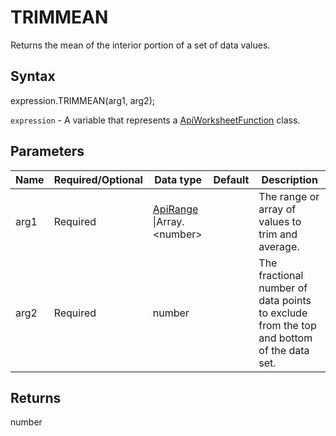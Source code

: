 # TRIMMEAN

Returns the mean of the interior portion of a set of data values.

## Syntax

expression.TRIMMEAN(arg1, arg2);

`expression` - A variable that represents a [ApiWorksheetFunction](../ApiWorksheetFunction.md) class.

## Parameters

| **Name** | **Required/Optional** | **Data type** | **Default** | **Description** |
| ------------- | ------------- | ------------- | ------------- | ------------- |
| arg1 | Required | [ApiRange](../../ApiRange/ApiRange.md) &#124;Array.&lt;number&gt; |  | The range or array of values to trim and average. |
| arg2 | Required | number |  | The fractional number of data points to exclude from the top and bottom of the data set. |

## Returns

number